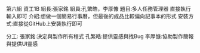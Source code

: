第六組
資工1B
組長:張家銘 組員:孔繁皓，李厚慷 
題目:多人任務管理器 直接執行輸入即可 
介紹:想做一個簡易行事曆，但最後的成品比較偏向記事本的形式 
安裝方式:直接從GitHub上安裝執行即可

分工: 張家銘:決定與製作所有程式 孔繁皓:提供靈感與找Bug 李厚慷:協助製作簡報與提供UI靈感
